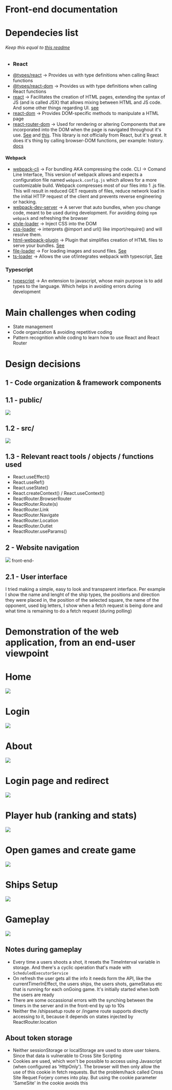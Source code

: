 # Front-end documentation
# Dependecies list
###### Keep this equal to [this readme](../code/front-end/README.md)
- ### React
- [@types/react](https://www.npmjs.com/package/@types/react) -> Provides us with type definitions when calling React functions
- [@types/react-dom](https://www.npmjs.com/package/@types/react-dom) -> Provides us with type definitions when calling React functions
- [react](https://www.npmjs.com/package/react) -> Facilitates the creation of HTML pages, extending the syntax of JS (and is called JSX) that allows mixing between HTML and JS code. And some other things regarding UI. [see](https://github.com/isel-leic-daw/s2223i-51d-51n-public/blob/main/docs/lecture-notes/03.1.react.md)
- [react-dom](https://www.npmjs.com/package/react-dom) -> Provides DOM-specific methods to manipulate a HTML page
- [react-router-dom](https://www.npmjs.com/package/react-router-dom) -> Used for rendering or altering Components that are incorporated into the DOM when the page is navigated throughout it's use. [See](https://blog.webdevsimplified.com/2022-07/react-router/) and [this](https://www.youtube.com/watch?v=Ul3y1LXxzdU). This library is not officially from React, but it's great. It does it's thing by calling browser-DOM functions, per example: history. [docs](https://reactrouter.com/en/main)
#### Webpack
- [webpack-cli](https://www.npmjs.com/package/webpack-cli) -> For bundling AKA compressing the code. CLI -> Comand Line Interface, This version of webpack allows and expects a configuration file named `webpack.config.js` which allows for a more customizable build. Webpack compresses most of our files into 1 .js file. This will result in reduced GET requests of files, reduce network load in the initial HTTP request of the client and prevents reverse engineering or hacking.
- [webpack-dev-server](https://www.npmjs.com/package/webpack-dev-server) -> A server that auto bundles, when you change code, meant to be used during development. For avoiding doing `npm webpack` and refreshing the browser
- [style-loader](https://www.npmjs.com/package/style-loader) -> Inject CSS into the DOM
- [css-loader](https://www.npmjs.com/package/css-loader) ->  interprets @import and url() like import/require() and will resolve them.
- [html-webpack-plugin](https://www.npmjs.com/package/html-webpack-plugin) -> Plugin that simplifies creation of HTML files to serve your bundles. [See](https://webpack.js.org/plugins/html-webpack-plugin/)
- [file-loader](https://www.npmjs.com/package//file-loader) -> For loading images and sound files. [See](https://v4.webpack.js.org/loaders/file-loader/)
- [ts-loader](https://www.npmjs.com/package/ts-loader) -> Allows the use of/integrates webpack with typescript, [See](https://webpack.js.org/guides/typescript/)
### Typescript
- [typescript](https://www.npmjs.com/package/typescript) -> An extension to javascript, whose main purpose is to add types to the language. Which helps in avoiding errors during development

# Main challenges when coding
- State management
- Code organization & avoiding repetitive coding
- Pattern recognition while coding to learn how to use React and React Router

# Design decisions
## 1 - Code organization & framework components
## 1.1 - public/
![](./imgs/front-end-public.png)
## 1.2 - src/
![](./imgs/front-end-src.png)
## 1.3 - Relevant react tools / objects / functions used
- React.useEffect()
- React.useRef()
- React.useState()
- React.createContext() / React.useContext()
- ReactRouter.BrowserRouter
- ReactRouter.Route(s)
- ReactRouter.Link
- ReactRouter.Navigate
- ReactRouter.Location
- ReactRouter.Outlet
- ReactRouter.useParams()
## 2 - Website navigation
![](./imgs/website-nav-diagram.drawio.png)
front-end-
## 2.1 - User interface
I tried making a simple, easy to look and transparent interface. Per example I show the name and lenght of the ship types, the positions and direction they were placed in, the position of the selected square, the name of the opponent, used big letters, I show when a fetch request is being done and what time is remaining to do a fetch request (during polling)

# Demonstration of the web application, from an end-user viewpoint
# Home
![](./imgs/front-end-1.png)
# Login
![](./imgs/front-end-2.png)
# About
![](./imgs/front-end-3.png)
# Login page and redirect
![](./imgs/front-end-4.png)
# Player hub (ranking and stats)
![](./imgs/front-end-5.png)
# Open games and create game
![](./imgs/front-end-6.png)
# Ships Setup
![](./imgs/front-end-7.png)
# Gameplay
![](./imgs/front-end-8.png)

## Notes during gameplay
- Every time a users shoots a shot, it resets the TimeInterval variable in storage. And there's a cyclic operation that's made with `ScheduledExecutorService` 
- On refresh the user gets all the info it needs form the API, like the currentTimerInEffect, the users ships, the users shots, gameStatus etc
that is running for each onGoing game. It's initially started when both the users are ready
- There are some occassional errors with the synching between the timers in the server and in the front-end by up to 10s
- Neither the /shipssetup route or /ingame route supports directly accessing to it, because it depends on states injected by ReactRouter.location


## About token storage
- Neither sessionStorage or localStorage are used to store user tokens. Since that data is vulnerable to Cross Site Scripting
- Cookies are used, which won't be possible to access using Javascript (when configured as 'HttpOnly'). The browser will then only allow the use of this cookie in fetch requests.
But the problem/hack called Cross Site Requet Forjery comes into play. But using the cookie parameter 'SameSite' in the cookie avoids this